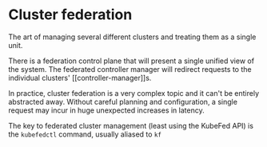 # Cluster federation
The art of managing several different clusters and treating them as a single unit.

There is a federation control plane that will present a single unified view of the system. The federated controller manager will redirect requests to the individual clusters' [[controller-manager]]s.

In practice, cluster federation is a very complex topic and it can't be entirely abstracted away. Without careful planning and configuration, a single request may incur in huge unexpected increases in latency.

The key to federated cluster management (least using the KubeFed API) is the `kubefedctl` command, usually aliased to `kf`
